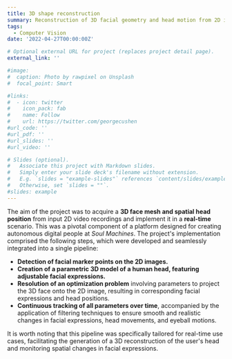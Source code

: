 ```yaml
---
title: 3D shape reconstruction
summary: Reconstruction of 3D facial geometry and head motion from 2D images.
tags:
  - Computer Vision
date: '2022-04-27T00:00:00Z'

# Optional external URL for project (replaces project detail page).
external_link: ''

#image:
#  caption: Photo by rawpixel on Unsplash
#  focal_point: Smart

#links:
#  - icon: twitter
#    icon_pack: fab
#    name: Follow
#    url: https://twitter.com/georgecushen
#url_code: ''
#url_pdf: ''
#url_slides: ''
#url_video: ''

# Slides (optional).
#   Associate this project with Markdown slides.
#   Simply enter your slide deck's filename without extension.
#   E.g. `slides = "example-slides"` references `content/slides/example-slides.md`.
#   Otherwise, set `slides = ""`.
#slides: example
---
```

The aim of the project was to acquire a **3D face mesh and spatial head position** from input 2D video recordings and implement it in a **real-time** scenario. This was a pivotal component of a platform designed for creating autonomous digital people at *Soul Machines*. The project's implementation comprised the following steps, which were developed and seamlessly integrated into a single pipeline:

 - **Detection of facial marker points on the 2D images.**
 - **Creation of a parametric 3D model of a human head, featuring adjustable facial expressions.**
 - **Resolution of an optimization problem** involving parameters to project the 3D face onto the 2D image, resulting in corresponding facial expressions and head positions.
 - **Continuous tracking of all parameters over time**, accompanied by the application of filtering techniques to ensure smooth and realistic changes in facial expressions, head movements, and eyeball motions.

It is worth noting that this pipeline was specifically tailored for real-time use cases, facilitating the generation of a 3D reconstruction of the user's head and monitoring spatial changes in facial expressions.
